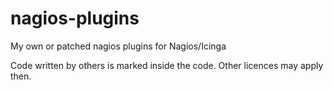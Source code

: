 # nagios-plugins
My own or patched nagios plugins for Nagios/Icinga

Code written by others is marked inside the code.
Other licences may apply then.
